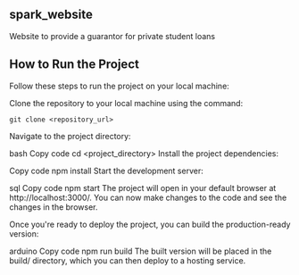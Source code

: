 ## spark_website

Website to provide a guarantor for private student loans


## How to Run the Project
Follow these steps to run the project on your local machine:

Clone the repository to your local machine using the command:


```git clone <repository_url>```

Navigate to the project directory:

bash
Copy code
cd <project_directory>
Install the project dependencies:

Copy code
npm install
Start the development server:

sql
Copy code
npm start
The project will open in your default browser at http://localhost:3000/. You can now make changes to the code and see the changes in the browser.

Once you're ready to deploy the project, you can build the production-ready version:

arduino
Copy code
npm run build
The built version will be placed in the build/ directory, which you can then deploy to a hosting service.
